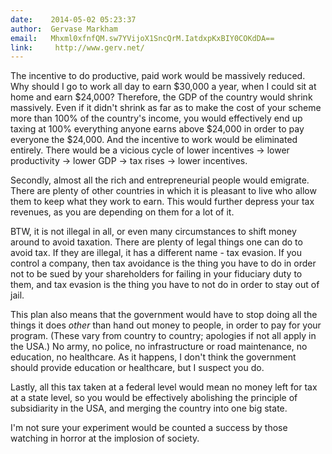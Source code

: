 ```yaml
---
date:    2014-05-02 05:23:37
author:  Gervase Markham
email:   Mhxml0xfnfQM.sw7YVijoX1SncQrM.IatdxpKxBIY0COKdDA==
link:     http://www.gerv.net/
---
```


The incentive to do productive, paid work would be massively
reduced. Why should I go to work all day to earn $30,000 a year, when
I could sit at home and earn $24,000? Therefore, the GDP of the
country would shrink massively. Even if it didn't shrink as far as to
make the cost of your scheme more than 100% of the country's income,
you would effectively end up taxing at 100% everything anyone earns
above $24,000 in order to pay everyone the $24,000. And the incentive
to work would be eliminated entirely. There would be a vicious cycle
of lower incentives → lower productivity → lower GDP → tax
rises → lower incentives.

Secondly, almost all the rich and entrepreneurial people would
emigrate. There are plenty of other countries in which it is pleasant
to live who allow them to keep what they work to earn. This would
further depress your tax revenues, as you are depending on them for a
lot of it.

BTW, it is not illegal in all, or even many circumstances to shift
money around to avoid taxation. There are plenty of legal things one
can do to avoid tax. If they are illegal, it has a different name -
tax evasion. If you control a company, then tax avoidance is the thing
you have to do in order not to be sued by your shareholders for
failing in your fiduciary duty to them, and tax evasion is the thing
you have to not do in order to stay out of jail.

This plan also means that the government would have to stop doing all
the things it does _other_ than hand out money to people, in order to
pay for your program. (These vary from country to country; apologies
if not all apply in the USA.) No army, no police, no infrastructure or
road maintenance, no education, no healthcare. As it happens, I don't
think the government should provide education or healthcare, but I
suspect you do.

Lastly, all this tax taken at a federal level would mean no money left
for tax at a state level, so you would be effectively abolishing the
principle of subsidiarity in the USA, and merging the country into one
big state.

I'm not sure your experiment would be counted a success by those
watching in horror at the implosion of society.
